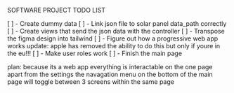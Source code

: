 SOFTWARE PROJECT TODO LIST

[ ] - Create dummy data
[ ] - Link json file to solar panel data_path correctly
[ ] - Create views that send the json data with the controller
[ ] - Transpose the figma design into tailwind
[ ] - Figure out how a progressive web app works 
	update: apple has removed the ability to do this but only if youre in the eu!!!
[ ] - Make user roles work
[ ] - Finish the main page


plan:
	because its a web app everything is interactable on the one page apart from the settings
	the navagation menu on the bottom of the main page will toggle between 3 screens within the same page


